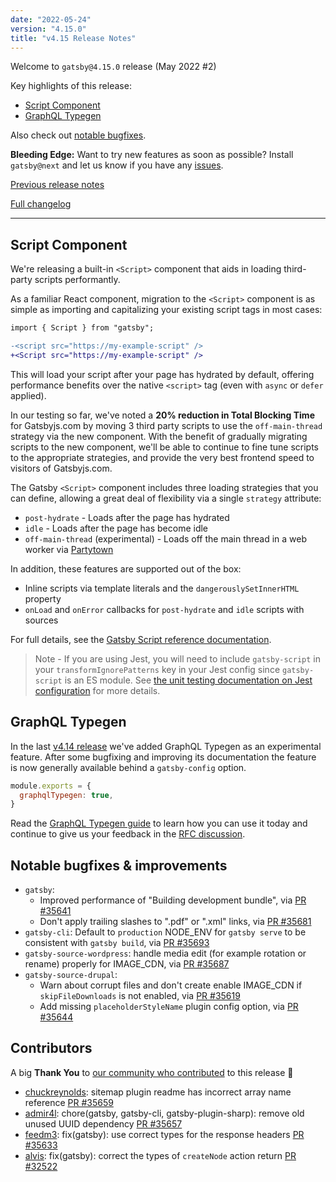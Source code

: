```yaml
---
date: "2022-05-24"
version: "4.15.0"
title: "v4.15 Release Notes"
---
```


Welcome to `gatsby@4.15.0` release (May 2022 #2)

Key highlights of this release:

- [Script Component](#script-component)
- [GraphQL Typegen](#graphql-typegen)

Also check out [notable bugfixes](#notable-bugfixes--improvements).

**Bleeding Edge:** Want to try new features as soon as possible? Install `gatsby@next` and let us know if you have any [issues](https://github.com/gatsbyjs/gatsby/issues).

[Previous release notes](/docs/reference/release-notes/v4.14)

[Full changelog][full-changelog]

---

## Script Component

We're releasing a built-in `<Script>` component that aids in loading third-party scripts performantly.

As a familiar React component, migration to the `<Script>` component is as simple as importing and capitalizing your existing script tags in most cases:

```diff
import { Script } from "gatsby";

-<script src="https://my-example-script" />
+<Script src="https://my-example-script" />
```

This will load your script after your page has hydrated by default, offering performance benefits over the native `<script>` tag (even with `async` or `defer` applied).

In our testing so far, we've noted a **20% reduction in Total Blocking Time** for Gatsbyjs.com by moving 3 third party scripts to use the `off-main-thread` strategy via the new component. With the benefit of gradually migrating scripts to the new component, we'll be able to continue to fine tune scripts to the appropriate strategies, and provide the very best frontend speed to visitors of Gatsbyjs.com.

The Gatsby `<Script>` component includes three loading strategies that you can define, allowing a great deal of flexibility via a single `strategy` attribute:

- `post-hydrate` - Loads after the page has hydrated
- `idle` - Loads after the page has become idle
- `off-main-thread` (experimental) - Loads off the main thread in a web worker via [Partytown](https://partytown.builder.io)

In addition, these features are supported out of the box:

- Inline scripts via template literals and the `dangerouslySetInnerHTML` property
- `onLoad` and `onError` callbacks for `post-hydrate` and `idle` scripts with sources

For full details, see the [Gatsby Script reference documentation](/docs/reference/built-in-components/gatsby-script/).

> Note - If you are using Jest, you will need to include `gatsby-script` in your `transformIgnorePatterns` key in your Jest config since `gatsby-script` is an ES module. See [the unit testing documentation on Jest configuration](/docs/how-to/testing/unit-testing/#2-creating-a-configuration-file-for-jest) for more details.

## GraphQL Typegen

In the last [v4.14 release](/docs/reference/release-notes/v4.14/#experimental-graphql-typegen) we've added GraphQL Typegen as an experimental feature. After some bugfixing and improving its documentation the feature is now generally available behind a `gatsby-config` option.

```js:title=gatsby-config.js
module.exports = {
  graphqlTypegen: true,
}
```

Read the [GraphQL Typegen guide](/docs/how-to/local-development/graphql-typegen) to learn how you can use it today and continue to give us your feedback in the [RFC discussion](https://github.com/gatsbyjs/gatsby/discussions/35420).

## Notable bugfixes & improvements

- `gatsby`:
  - Improved performance of "Building development bundle", via [PR #35641](https://github.com/gatsbyjs/gatsby/pull/35641)
  - Don't apply trailing slashes to ".pdf" or ".xml" links, via [PR #35681](https://github.com/gatsbyjs/gatsby/pull/35681)
- `gatsby-cli`: Default to `production` NODE_ENV for `gatsby serve` to be consistent with `gatsby build`, via [PR #35693](https://github.com/gatsbyjs/gatsby/pull/35693)
- `gatsby-source-wordpress`: handle media edit (for example rotation or rename) properly for IMAGE_CDN, via [PR #35687](https://github.com/gatsbyjs/gatsby/pull/35687)
- `gatsby-source-drupal`:
  - Warn about corrupt files and don't create enable IMAGE_CDN if `skipFileDownloads` is not enabled, via [PR #35619](https://github.com/gatsbyjs/gatsby/pull/35619)
  - Add missing `placeholderStyleName` plugin config option, via [PR #35644](https://github.com/gatsbyjs/gatsby/pull/35644)

## Contributors

A big **Thank You** to [our community who contributed][full-changelog] to this release 💜

- [chuckreynolds](https://github.com/chuckreynolds): sitemap plugin readme has incorrect array name reference [PR #35659](https://github.com/gatsbyjs/gatsby/pull/35659)
- [admir4l](https://github.com/admir4l): chore(gatsby, gatsby-cli, gatsby-plugin-sharp): remove old unused UUID dependency [PR #35657](https://github.com/gatsbyjs/gatsby/pull/35657)
- [feedm3](https://github.com/feedm3): fix(gatsby): use correct types for the response headers [PR #35633](https://github.com/gatsbyjs/gatsby/pull/35633)
- [alvis](https://github.com/alvis): fix(gatsby): correct the types of `createNode` action return [PR #32522](https://github.com/gatsbyjs/gatsby/pull/32522)

[full-changelog]: https://github.com/gatsbyjs/gatsby/compare/gatsby@4.15.0-next.0...gatsby@4.15.0
